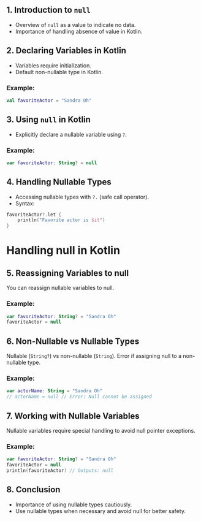 ## 1. Introduction to `null`
- Overview of `null` as a value to indicate no data.
- Importance of handling absence of value in Kotlin.

## 2. Declaring Variables in Kotlin
- Variables require initialization.
- Default non-nullable type in Kotlin.

### Example:
```kotlin
val favoriteActor = "Sandra Oh"
```

## 3. Using `null` in Kotlin
- Explicitly declare a nullable variable using `?`.

### Example:
```kotlin 
var favoriteActor: String? = null
```

## 4. Handling Nullable Types
- Accessing nullable types with `?.` (safe call operator).
- Syntax:
```kotlin 
favoriteActor?.let {
	println("Favorite actor is $it") 
}
```

# Handling null in Kotlin

## 5. Reassigning Variables to null

You can reassign nullable variables to null.
### Example:
```kotlin 
var favoriteActor: String? = "Sandra Oh" 
favoriteActor = null
```

## 6. Non-Nullable vs Nullable Types

Nullable (`String?`) vs non-nullable (`String`).
Error if assigning null to a non-nullable type.
### Example:
```kotlin
var actorName: String = "Sandra Oh"
// actorName = null // Error: Null cannot be assigned
```

## 7. Working with Nullable Variables

Nullable variables require special handling to avoid null pointer exceptions.
### Example:
```kotlin
var favoriteActor: String? = "Sandra Oh"
favoriteActor = null
println(favoriteActor) // Outputs: null
```

## 8. Conclusion
- Importance of using nullable types cautiously.
- Use nullable types when necessary and avoid null for better safety.
